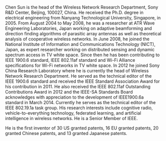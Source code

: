 Chen Sun is the head of the Wireless Network Research Department, Sony R&D Center, Beijing, 100027, China. He received the Ph.D. degree in electrical engineering from Nanyang Technological University, Singapore, in 2005. From August 2004 to May 2008, he was a researcher at ATR Wave Engineering Laboratories, Japan working on adaptive beamforming and direction finding algorithms of parasitic array antennas as well as theoretical analysis of cooperative wireless networks. In June 2008, he joined the National Institute of Information and Communications Technology (NICT), Japan, as expert researcher working on distributed sensing and dynamic spectrum access in TV white space. Since then he has been contributing to IEEE 1900.6 standard, IEEE 802.11af standard and Wi-Fi Alliance specifications for Wi-Fi networks in TV white space. In 2012 he joined Sony China Research Laboratory where he is currently the head of Wireless Network Research Department. He served as the technical editor of the IEEE 1900.6 standard and received the IEEE Standard Association Award for his contribution in 2011. He also received the IEEE 802.11af Outstanding Contributions Award in 2012 and the IEEE-SA Standards Board acknowledges with appreciation to the development of IEEE1900.6a standard in March 2014. Currently he serves as the technical editor of the IEEE 802.19.1a task group. His research interests include cognitive radio, vehicle-to-everything technology, federated learning, and artificial intelligence in wireless networks. He is a Senior Member of IEEE.

He is the first inventor of 30 US granted patents, 16 EU granted patents, 20 granted Chinese patents, and 13 granted Japanese patents.
